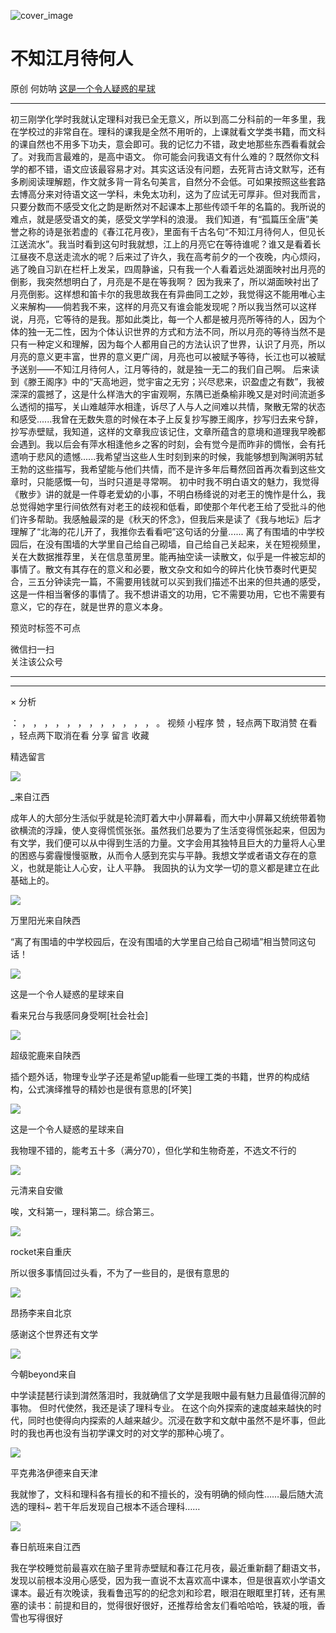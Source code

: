 ![cover_image](https://mmbiz.qpic.cn/mmbiz_jpg/UF0iaTnc0u75KJPLZMC9FBpTv5WOtGSCehMHc5icriclRLWdQX8fb6UiagtOiaZ6dIKS0CcqJribFacibO6pVfT1EzFuA/0?wx_fmt=jpeg)

#  不知江月待何人

原创  何妨呐  [ 这是一个令人疑惑的星球 ](javascript:void\(0\);)

__ _ _ _ _

初三刚学化学时我就认定理科对我已全无意义，所以到高二分科前的一年多里，我在学校过的非常自在。理科的课我是全然不用听的，上课就看文学类书籍，而文科的课自然也不用多下功夫，意会即可。我的记忆力不错，政史地那些东西看看就会了。对我而言最难的，是高中语文。
你可能会问我语文有什么难的？既然你文科学的都不错，语文应该最容易才对。其实这话没有问题，去死背古诗文默写，还有多刷阅读理解题，作文就多背一背名句美言，自然分不会低。可如果按照这些套路去博高分来对待语文这一学科，未免太功利，这为了应试无可厚非。但对我而言，只要分数而不感受文化之韵是断然对不起课本上那些传颂千年的名篇的。我所说的难点，就是感受语文的美，感受文学学科的浪漫。
我们知道，有“孤篇压全唐”美誉之称的诗是张若虚的《春江花月夜》，里面有千古名句“不知江月待何人，但见长江送流水”。我当时看到这句时我就想，江上的月亮它在等待谁呢？谁又是看着长江昼夜不息送走流水的呢？后来过了许久，我在高考前夕的一个夜晚，内心烦闷，逃了晚自习趴在栏杆上发呆，四周静谧，只有我一个人看着远处湖面映衬出月亮的倒影，我突然想明白了，月亮是不是在等我啊？
因为我来了，所以湖面映衬出了月亮倒影。这样想和笛卡尔的我思故我在有异曲同工之妙，我觉得这不能用唯心主义来解构——倘若我不来，这样的月亮又有谁会能发现呢？所以我当然可以这样说，月亮，它等待的是我。那如此类比，每一个人都是被月亮所等待的人，因为个体的独一无二性，因为个体认识世界的方式和方法不同，所以月亮的等待当然不是只有一种定义和理解，因为每个人都用自己的方法认识了世界，认识了月亮，所以月亮的意义更丰富，世界的意义更广阔，月亮也可以被赋予等待，长江也可以被赋予送别——不知江月待何人，江月等待的，就是独一无二的我们自己啊。
后来读到《滕王阁序》中的“天高地迥，觉宇宙之无穷；兴尽悲来，识盈虚之有数”，我被深深的震撼了，这是什么样浩大的宇宙观啊，东隅已逝桑榆非晚又是对时间流逝多么透彻的描写，关山难越萍水相逢，诉尽了人与人之间难以共情，聚散无常的状态和感受......我曾在无数失意的时候在本子上反复抄写滕王阁序，抄写归去来兮辞，抄写赤壁赋，我知道，这样的文章我应该记住，文章所蕴含的意境和道理我早晚都会遇到。我以后会有萍水相逢他乡之客的时刻，会有觉今是而昨非的惆怅，会有托遗响于悲风的遗憾......我希望当这些人生时刻到来的时候，我能够想到陶渊明苏轼王勃的这些描写，我希望能与他们共情，而不是许多年后蓦然回首再次看到这些文章时，只能感慨一句，当时只道是寻常啊。
初中时我不明白语文的魅力，我觉得《散步》讲的就是一件尊老爱幼的小事，不明白杨绛说的对老王的愧怍是什么，我总觉得她字里行间依然有对老王的歧视和低看，即使那个年代老王给了受批斗的他们许多帮助。我感触最深的是《秋天的怀念》，但我后来是读了《我与地坛》后才理解了“北海的花儿开了，我推你去看看吧”这句话的分量......
离了有围墙的中学校园后，在没有围墙的大学里自己给自己砌墙，自己给自己关起来，关在短视频里，关在大数据推荐里，关在信息茧房里。能再抽空读一读散文，似乎是一件被忘却的事情了。散文有其存在的意义和必要，散文杂文和如今的碎片化快节奏时代更契合，三五分钟读完一篇，不需要用钱就可以买到我们描述不出来的但共通的感受，这是一件相当奢侈的事情了。我不想讲语文的功用，它不需要功用，它也不需要有意义，它的存在，就是世界的意义本身。

  

  

预览时标签不可点

微信扫一扫  
关注该公众号





****



****



×  分析

：  ，  ，  ，  ，  ，  ，  ，  ，  ，  ，  ，  ，  。  视频  小程序  赞  ，轻点两下取消赞  在看  ，轻点两下取消在看
分享  留言  收藏

精选留言

![](http://wx.qlogo.cn/mmopen/ajNVdqHZLLCyfBeYI08sicPkHGHic83J8cOQUG9JicFmJy6tR74cxtfmQKVaxJOfWJmslDMdib82iaXEJKaYWiaFLtdTAojiakkjzJj2gbSE48NuHOA9cMC1lB6EYabdCA9gfE4/64)

_来自江西

成年人的大部分生活似乎就是轮流盯着大中小屏幕看，而大中小屏幕又统统带着物欲横流的浮躁，使人变得慌慌张张。虽然我们总要为了生活变得慌张起来，但因为有文学，我们便可以从中得到生活的力量。文字会用其独特且巨大的力量将人心里的困惑与雾霾慢慢驱散，从而令人感到充实与平静。我想文学或者语文存在的意义，也就是能让人心安，让人平静。
我固执的认为文学一切的意义都是建立在此基础上的。

![](http://wx.qlogo.cn/mmopen/PiajxSqBRaELibRd0DHPYAGyLNFYoe39Odq717ZQXLmBoJDF7F75icDZx9KXicnnCpWg2cls1bGwqicmWM752hozwN8MibFHXhdBRzhsEwRt8dkh0I7a9wuQVZlTXqcLaTS6E9/64)

万里阳光来自陕西

“离了有围墙的中学校园后，在没有围墙的大学里自己给自己砌墙”相当赞同这句话！

![](http://wx.qlogo.cn/mmhead/Q3auHgzwzM6VbGrBOOAlGagxkqgSgMFEKjUr4VTcuSxZf64GJ3Sezw/64)

这是一个令人疑惑的星球来自

看来兄台与我感同身受啊[社会社会]

![](http://wx.qlogo.cn/mmopen/PiajxSqBRaEK1ibWUT1s0a5JxKh3CKrWZ0MBxEFPXpLaE8NMSsj28UOjOZCWxhbHy2SO1fUgIpsgP2FP2nexia6zTTgkP0pd9xXT8jOfOJyrjAuqHlJpeJBC36vDydtnicEH/64)

超级驼鹿来自陕西

插个题外话，物理专业学子还是希望up能看一些理工类的书籍，世界的构成结构，公式演绎推导的精妙也是很有意思的[坏笑]

![](http://wx.qlogo.cn/mmhead/Q3auHgzwzM6VbGrBOOAlGagxkqgSgMFEKjUr4VTcuSxZf64GJ3Sezw/64)

这是一个令人疑惑的星球来自

我物理不错的，能考五十多（满分70），但化学和生物奇差，不选文不行的

![](http://wx.qlogo.cn/mmopen/PiajxSqBRaEI81m30ibm6bJHWLMiawl5Ggp3gDxoP1qSPxqVrzd0VWmnsvrWdfjRXT1A0WKzBCeVLZyqQmhTC7L8AKeBd8vmCFpz9uNJO7peYYwsjxYWW4SACiaAQS2ibaloo/64)

元清来自安徽

唉，文科第一，理科第二。综合第三。

![](http://wx.qlogo.cn/mmopen/PiajxSqBRaEIFIpWOuXZHbF1Q042l4EVtvNdX5LHoeakBRY3zlIWjSqYF6JHkCHibTbznd4a0ibbTOIStdlKwb2N8QzQseNCuuLsTCrX8W5lpatZx8fqxeVAVn1iaibLnvRtu/64)

rocket来自重庆

所以很多事情回过头看，不为了一些目的，是很有意思的

![](http://wx.qlogo.cn/mmopen/k0Ue4mIpaVibS5zQL2ZMXSuXjlME8rVtGhKBJNT0JO7aiaiaysia1wAFMpwXqng5paicibvt6Bia9NpIvNCxYpHsZuZ4H7aO1EP49bibUsN4E7gtWKglIODicyiaY5PAH7jF7vxfLX/64)

昂扬李来自北京

感谢这个世界还有文学

![](http://wx.qlogo.cn/mmopen/O9pEic1aHxeac1dV08p2yYN5HQ2iap2dGNKEkeH2UrxsePujwLyyS1jibJnsu0xecVYPbPylPBS5ol9ibiaZxhjTPVoorTYO0Edoz0dnSavA95iaa643px0NoiaTQI0zFMa28Ly/64)

今朝beyond来自

中学读琵琶行读到潸然落泪时，我就确信了文学是我眼中最有魅力且最值得沉醉的事物。 但时代使然，我还是读了理科专业。
在这个向外探索的速度越来越快的时代，同时也使得向内探索的人越来越少。沉浸在数字和文献中虽然不是坏事，但此时的我也再也没有当初学课文时的对文学的那种心境了。

![](http://wx.qlogo.cn/mmopen/n6tINRGwUZVvSR4sQrdAhr6DZ6fY5uepQgeyicFiadpux6hUaN9LvKmUHtsoEGLPYyoqB32nWia9LEvpTIFSQgGYFQOW334drHD/64)

平克弗洛伊德来自天津

我就惨了，文科和理科各有擅长的和不擅长的，没有明确的倾向性……最后随大流选的理科~ 若干年后发现自己根本不适合理科……

![](http://wx.qlogo.cn/mmopen/KHvxKg8z8EhgibMcdbYLKEhaHmibcPLlgjX3DUElLlJ5bG24rB3X2WxXgiaT1UQPVr3r1SjN8AHoEeptnficUc37rCBxBCxb86AHEdOEQKMcLl9cBStpsDsMF0CQib9Uf0mhia/64)

春日航班来自江西

我在学校睡觉前最喜欢在脑子里背赤壁赋和春江花月夜，最近重新翻了翻语文书，发现以前根本没用心感受，因为我一直说不太喜欢高中课本，但是很喜欢小学语文课本。最近有次晚读，我看鲁迅写的的纪念刘和珍君，眼泪在眼眶里打转，还有黑塞的读书：前提和目的，觉得很好很好，还推荐给舍友们看哈哈哈，铁凝的哦，香雪也写得很好


